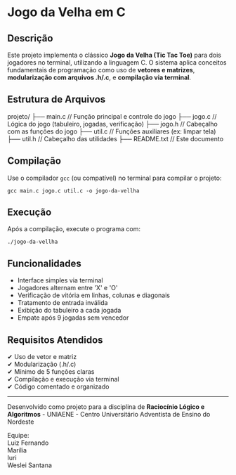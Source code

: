 # Jogo da Velha em C

## Descrição
Este projeto implementa o clássico **Jogo da Velha (Tic Tac Toe)** para dois jogadores no terminal, utilizando a linguagem C. O sistema aplica conceitos fundamentais de programação como uso de **vetores e matrizes**, **modularização com arquivos .h/.c**, e **compilação via terminal**.

## Estrutura de Arquivos

projeto/
├── main.c        // Função principal e controle do jogo
├── jogo.c        // Lógica do jogo (tabuleiro, jogadas, verificação)
├── jogo.h        // Cabeçalho com as funções do jogo
├── util.c        // Funções auxiliares (ex: limpar tela)
├── util.h        // Cabeçalho das utilidades
├── README.txt    // Este documento

## Compilação

Use o compilador `gcc` (ou compatível) no terminal para compilar o projeto:

    gcc main.c jogo.c util.c -o jogo-da-vellha

## Execução

Após a compilação, execute o programa com:

    ./jogo-da-vellha

## Funcionalidades
- Interface simples via terminal
- Jogadores alternam entre 'X' e 'O'
- Verificação de vitória em linhas, colunas e diagonais
- Tratamento de entrada inválida
- Exibição do tabuleiro a cada jogada
- Empate após 9 jogadas sem vencedor

## Requisitos Atendidos
✔ Uso de vetor e matriz  
✔ Modularização (.h/.c)  
✔ Mínimo de 5 funções claras  
✔ Compilação e execução via terminal  
✔ Código comentado e organizado

---

Desenvolvido como projeto para a disciplina de **Raciocínio Lógico e Algoritmos** - UNIAENE - Centro Universitário Adventista de Ensino do Nordeste

Equipe:  
Luiz Fernando  
Marília  
Iuri  
Weslei Santana
